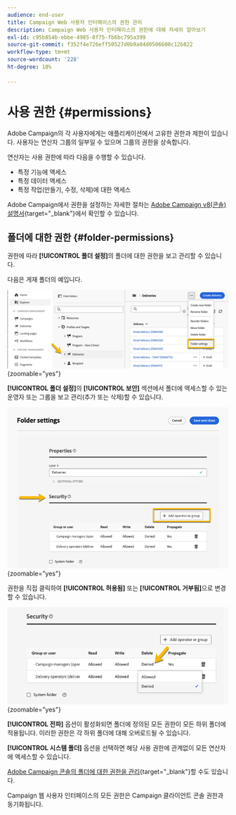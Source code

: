 ```yaml
---
audience: end-user
title: Campaign Web 사용자 인터페이스의 권한 관리
description: Campaign Web 사용자 인터페이스의 권한에 대해 자세히 알아보기
exl-id: c95b854b-ebbe-4985-8f75-fb6bc795a399
source-git-commit: f352f4e726eff50527d0b9a04d0506600c12b822
workflow-type: tm+mt
source-wordcount: '228'
ht-degree: 18%

---
```



# 사용 권한 {#permissions}

Adobe Campaign의 각 사용자에게는 애플리케이션에서 고유한 권한과 제한이 있습니다. 사용자는 연산자 그룹의 일부일 수 있으며 그룹의 권한을 상속합니다.

연산자는 사용 권한에 따라 다음을 수행할 수 있습니다.

* 특정 기능에 액세스
* 특정 데이터 액세스
* 특정 작업(만들기, 수정, 삭제)에 대한 액세스

Adobe Campaign에서 권한을 설정하는 자세한 절차는 [Adobe Campaign v8(콘솔) 설명서](https://experienceleague.adobe.com/en/docs/campaign/campaign-v8/admin/permissions/gs-permissions){target="_blank"}에서 확인할 수 있습니다.

## 폴더에 대한 권한 {#folder-permissions}

권한에 따라 **[!UICONTROL 폴더 설정]**&#x200B;의 폴더에 대한 권한을 보고 관리할 수 있습니다.

다음은 게재 폴더의 예입니다.

![](assets/folder_settings.png){zoomable="yes"}

**[!UICONTROL 폴더 설정]**&#x200B;의 **[!UICONTROL 보안]** 섹션에서 폴더에 액세스할 수 있는 운영자 또는 그룹을 보고 관리(추가 또는 삭제)할 수 있습니다.

![](assets/folder_security.png){zoomable="yes"}

권한을 직접 클릭하여 **[!UICONTROL 허용됨]** 또는 **[!UICONTROL 거부됨]**&#x200B;으로 변경할 수 있습니다.

![](assets/folder_security_denied.png){zoomable="yes"}

**[!UICONTROL 전파]** 옵션이 활성화되면 폴더에 정의된 모든 권한이 모든 하위 폴더에 적용됩니다. 이러한 권한은 각 하위 폴더에 대해 오버로드될 수 있습니다.

**[!UICONTROL 시스템 폴더]** 옵션을 선택하면 해당 사용 권한에 관계없이 모든 연산자에 액세스할 수 있습니다.

[Adobe Campaign 콘솔의 폴더에 대한 권한을 관리](https://experienceleague.adobe.com/en/docs/campaign/campaign-v8/admin/permissions/folder-permissions){target="_blank"}할 수도 있습니다.

Campaign 웹 사용자 인터페이스의 모든 권한은 Campaign 클라이언트 콘솔 권한과 동기화됩니다.

